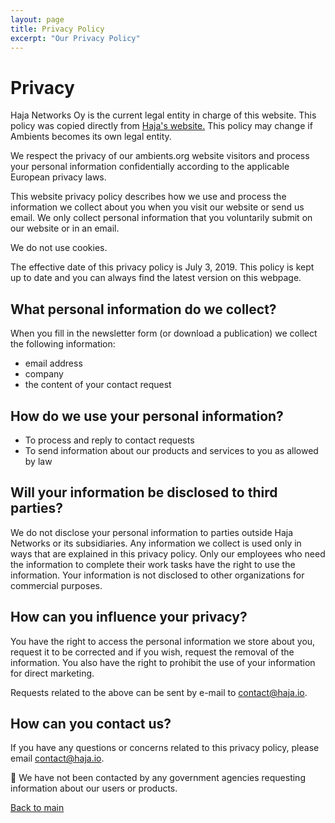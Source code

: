 ```yaml
---
layout: page
title: Privacy Policy
excerpt: "Our Privacy Policy"
---
```


<h1>Privacy</h1>

<p>Haja Networks Oy is the current legal entity in charge of this website. This policy was copied directly from <a href="https://haja.io">Haja's website.</a> This policy may change if Ambients becomes its own legal entity.</p>

<p>We respect the privacy of our ambients.org website visitors and process your personal information confidentially according to the applicable European privacy laws.</p>
<p>This website privacy policy describes how we use and process the information we collect about you when you visit our website or send us email. We only collect personal information that you voluntarily submit on our website or in an email.</p>
<p>We do not use cookies.</p>
<p>The effective date of this privacy policy is July 3, 2019. This policy is kept up to date and you can always find the latest version on this webpage.</p>
<h2>What personal information do we collect?</h2>
<p>When you fill in the newsletter form (or download a publication) we collect the following information:</p>
<ul><li>email address</li>
<li>company</li>
<li>the content of your contact request</li></ul>
<h2>How do we use your personal information?</h2>
<ul><li>To process and reply to contact requests</li>
<li>To send information about our products and services to you as allowed by law</li></ul>
<h2>Will your information be disclosed to third parties?</h2>
<p>We do not disclose your personal information to parties outside Haja Networks or its subsidiaries. Any information we collect is used only in ways that are explained in this privacy policy. Only our employees who need the information to complete their work tasks have the right to use the information. Your information is not disclosed to other organizations for commercial purposes.</p>
<h2>How can you influence your privacy?</h2>
<p>You have the right to access the personal information we store about you, request it to be corrected and if you wish, request the removal of the information. You also have the right to prohibit the use of your information for direct marketing.</p>
<p>Requests related to the above can be sent by e-mail to <a href="mailto:contact@haja.io">contact@haja.io</a>.</p>
<h2>How can you contact us?</h2>
<p>If you have any questions or concerns related to this privacy policy, please email <a href="mailto:contact@haja.io">contact@haja.io</a>.</p>

<p>🦜 We have not been contacted by any government agencies requesting information about our users or products.</p>

<p><a href="{{ site.url }}">Back to main</a></p>